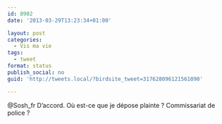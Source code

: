 ```yaml
---
id: 8902
date: '2013-03-29T13:23:34+01:00'

layout: post
categories:
  - Vis ma vie
tags:
  - tweet
format: status
publish_social: no
guid: 'http://tweets.local/?birdsite_tweet=317628096121561090'

---
```


@Sosh\_fr D’accord. Où est-ce que je dépose plainte ? Commissariat de police ?
